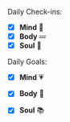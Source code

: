 Daily Check-ins:
- [x] **Mind** :iphone: 
- [x] **Body** :zzz: 
- [x] **Soul** :pray: 

Daily Goals:
- [x] **Mind** :heartpulse: 
- [x] **Body** :dancer: 
- [x] **Soul** :books: 

